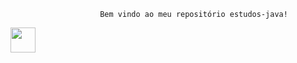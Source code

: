                         Bem vindo ao meu repositório estudos-java!
                        
                        


<img src="https://cdn.jsdelivr.net/gh/devicons/devicon/icons/java/java-plain.svg" width="40" height="40"/>

